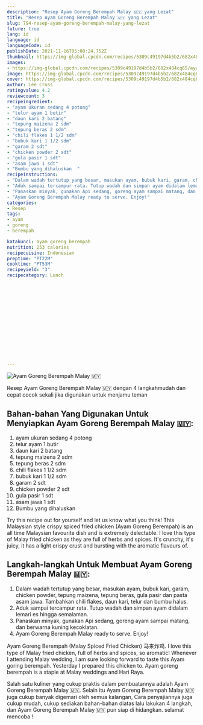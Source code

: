 ```yaml
---
description: "Resep Ayam Goreng Berempah Malay 🇲🇾 yang Lezat"
title: "Resep Ayam Goreng Berempah Malay 🇲🇾 yang Lezat"
slug: 794-resep-ayam-goreng-berempah-malay-yang-lezat
future: true
lang: id
language: id
languageCode: id
publishDate: 2021-11-16T05:00:24.752Z 
thumbnail: https://img-global.cpcdn.com/recipes/5309c49197d4b5b2/682x484cq65/ayam-goreng-berempah-malay-foto-resep-utama.webp
images:
- https://img-global.cpcdn.com/recipes/5309c49197d4b5b2/682x484cq65/ayam-goreng-berempah-malay-foto-resep-utama.webp
image: https://img-global.cpcdn.com/recipes/5309c49197d4b5b2/682x484cq65/ayam-goreng-berempah-malay-foto-resep-utama.webp
cover: https://img-global.cpcdn.com/recipes/5309c49197d4b5b2/682x484cq65/ayam-goreng-berempah-malay-foto-resep-utama.webp
author: Lee Cross
ratingvalue: 4.2
reviewcount: 3
recipeingredient:
- "ayam ukuran sedang 4 potong"
- "telur ayam 1 butir"
- "daun kari 2 batang"
- "tepung maizena 2 sdm"
- "tepung beras 2 sdm"
- "chili flakes 1 1/2 sdm"
- "bubuk kari 1 1/2 sdm"
- "garam 2 sdt"
- "chicken powder 2 sdt"
- "gula pasir 1 sdt"
- "asam jawa 1 sdt"
- "Bumbu yang dihaluskan  "
recipeinstructions:
- "Dalam wadah tertutup yang besar, masukan ayam, bubuk kari, garam, chicken powder, tepung maizena, tepung beras, gula pasir dan pasta asam jawa. Tambahkan chili flakes, daun kari, telur dan bumbu halus."
- "Aduk sampai tercampur rata. Tutup wadah dan simpan ayam didalam lemari es hingga semalaman."
- "Panaskan minyak, gunakan Api sedang, goreng ayam sampai matang, dan berwarna kuning kecoklatan."
- "Ayam Goreng Berempah Malay ready to serve. Enjoy!"
categories:
- Resep
tags:
- ayam
- goreng
- berempah

katakunci: ayam goreng berempah 
nutrition: 253 calories
recipecuisine: Indonesian
preptime: "PT22M"
cooktime: "PT53M"
recipeyield: "3"
recipecategory: Lunch


     
    
    
    
    
    
    
    
    
    
    
      
    
---
```



![Ayam Goreng Berempah Malay 🇲🇾](https://img-global.cpcdn.com/recipes/5309c49197d4b5b2/682x484cq65/ayam-goreng-berempah-malay-foto-resep-utama.webp)

Resep Ayam Goreng Berempah Malay 🇲🇾    dengan 4 langkahmudah dan cepat cocok sekali jika digunakan untuk menjamu teman

<!--inarticleads1-->

## Bahan-bahan Yang Digunakan Untuk Menyiapkan Ayam Goreng Berempah Malay 🇲🇾:

1. ayam ukuran sedang 4 potong
1. telur ayam 1 butir
1. daun kari 2 batang
1. tepung maizena 2 sdm
1. tepung beras 2 sdm
1. chili flakes 1 1/2 sdm
1. bubuk kari 1 1/2 sdm
1. garam 2 sdt
1. chicken powder 2 sdt
1. gula pasir 1 sdt
1. asam jawa 1 sdt
1. Bumbu yang dihaluskan  

Try this recipe out for yourself and let us know what you think! This Malaysian style crispy spiced fried chicken (Ayam Goreng Berempah) is an all time Malaysian favourite dish and is extremely delectable. I love this type of Malay fried chicken as they are full of herbs and spices. It&#39;s crunchy, it&#39;s juicy, it has a light crispy crust and bursting with the aromatic flavours of. 

<!--inarticleads2-->

## Langkah-langkah Untuk Membuat Ayam Goreng Berempah Malay 🇲🇾:

1. Dalam wadah tertutup yang besar, masukan ayam, bubuk kari, garam, chicken powder, tepung maizena, tepung beras, gula pasir dan pasta asam jawa. Tambahkan chili flakes, daun kari, telur dan bumbu halus.
1. Aduk sampai tercampur rata. Tutup wadah dan simpan ayam didalam lemari es hingga semalaman.
1. Panaskan minyak, gunakan Api sedang, goreng ayam sampai matang, dan berwarna kuning kecoklatan.
1. Ayam Goreng Berempah Malay ready to serve. Enjoy!


Ayam Goreng Berempah (Malay Spiced Fried Chicken) 马来炸鸡. I love this type of Malay fried chicken, full of herbs and spices, so aromatic! Whenever I attending Malay wedding, I am sure looking forward to taste this Ayam goring berempah. Yesterday I prepared this chicken to. Ayam goreng berempah is a staple at Malay weddings and Hari Raya. 

Salah satu kuliner yang cukup praktis dalam pembuatannya adalah  Ayam Goreng Berempah Malay 🇲🇾. Selain itu  Ayam Goreng Berempah Malay 🇲🇾  juga cukup banyak digemari oleh semua kalangan, Cara penyajiannya juga cukup mudah, cukup sediakan bahan-bahan diatas lalu lakukan 4 langkah, dan  Ayam Goreng Berempah Malay 🇲🇾  pun siap di hidangkan. selamat mencoba !
